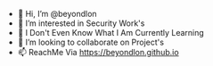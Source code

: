 - 👋 Hi, I’m @beyondlon
- 👀 I’m interested in Security Work's
- 🌱 I Don't Even Know What I Am Currently Learning
- 💞️ I’m looking to collaborate on Project's
- 📫 ReachMe Via https://beyondlon.github.io

<!---
beyondlon/beyondlon is a ✨ special ✨ repository because its `README.md` (this file) appears on your GitHub profile.
You can click the Preview link to take a look at your changes.
--->

